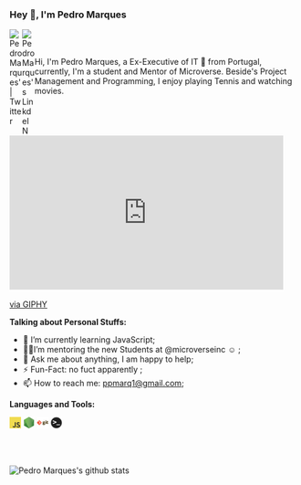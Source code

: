 ### Hey 👋, I'm Pedro Marques

<a href="https://twitter.com/ppmarq1">
  <img align="left" alt="Pedro Marques'  | Twitter" width="22px" src="https://cdn.jsdelivr.net/npm/simple-icons@v3/icons/twitter.svg" />
</a>
<a href="https://www.linkedin.com/in/pedroalmeidamarques/">
  <img align="left" alt="Pedro Marques's LinkdeIN" width="22px" src="https://cdn.jsdelivr.net/npm/simple-icons@v3/icons/linkedin.svg" />
</a>

<br />
<br />

Hi, I'm Pedro Marques, a Ex-Executive of IT 🚀 from Portugal, currently, I'm a student and Mentor of Microverse. Beside's Project Management and Programming, I enjoy playing Tennis and watching movies.

 <iframe src="https://giphy.com/embed/l3mZnuz4coJp8EBBm" width="480" height="270" frameBorder="0" class="giphy-embed" allowFullScreen></iframe><p><a href="https://giphy.com/gifs/animation-animated-tech-l3mZnuz4coJp8EBBm">via GIPHY</a></p>
  
  
**Talking about Personal Stuffs:**

- 🌱 I’m currently learning JavaScript;
-  👨‍🎓I’m mentoring the new Students at @microverseinc ☺ ;
- 💬 Ask me about anything, I am happy to help;
- ⚡️ Fun-Fact: no fuct apparently ;
- 📫 How to reach me: ppmarq1@gmail.com;

**Languages and Tools:**

<code><img height="20" src="https://raw.githubusercontent.com/github/explore/80688e429a7d4ef2fca1e82350fe8e3517d3494d/topics/javascript/javascript.png"></code>
<code><img height="20" src="https://raw.githubusercontent.com/github/explore/80688e429a7d4ef2fca1e82350fe8e3517d3494d/topics/nodejs/nodejs.png"></code>
<code><img height="20" src="https://raw.githubusercontent.com/github/explore/80688e429a7d4ef2fca1e82350fe8e3517d3494d/topics/git/git.png"></code>
<code><img height="20" src="https://raw.githubusercontent.com/github/explore/80688e429a7d4ef2fca1e82350fe8e3517d3494d/topics/terminal/terminal.png"></code>

<br />
<br />

![Pedro Marques's github stats](https://github-readme-stats.vercel.app/api?username=ppmarq1&theme=dark&show_icons=true)
